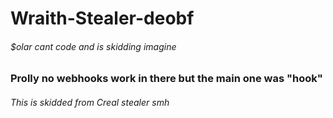 # Wraith-Stealer-deobf
###### $olar cant code and is skidding imagine 
### Prolly no webhooks work in there but the main one was "hook"
###### This is skidded from Creal stealer smh
